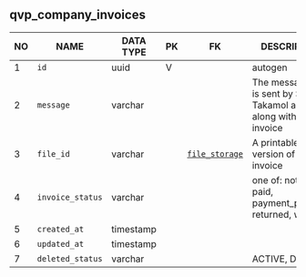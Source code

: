 qvp_company_invoices
----------------------------


NO | NAME | DATA TYPE | PK | FK | DESCRIPTION            
---|------|-----------|----|----|-------------
1|`id` | uuid | V |  | autogen
2|`message` | varchar |  |  | The message that is sent by SP to Takamol admin along with the invoice 
3|`file_id` | varchar |  | [`file_storage`](file_storage.md) | A printable version of the invoice
4|`invoice_status` | varchar |  |  | one of: not_sent, paid, payment_pending, returned, waiting
5|`created_at` | timestamp |  |  | 
6|`updated_at` | timestamp |  |  | 
7|`deleted_status` | varchar |  |  | ACTIVE, DELETED
